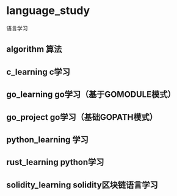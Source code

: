# language_study
语言学习

## algorithm 算法
## c_learning c学习
## go_learning go学习（基于GOMODULE模式）
## go_project go学习（基础GOPATH模式）
## python_learning 学习
## rust_learning python学习
## solidity_learning solidity区块链语言学习